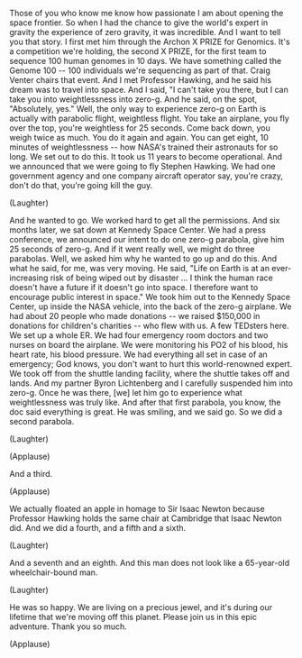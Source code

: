 
Those of you who know me know how passionate I am
about opening the space frontier.
So when I had the chance to give the world&#39;s expert in gravity
the experience of zero gravity, it was incredible.
And I want to tell you that story.
I first met him through the Archon X PRIZE for Genomics.
It&#39;s a competition we&#39;re holding, the second X PRIZE,
for the first team to sequence 100 human genomes in 10 days.
We have something called the Genome 100 --
100 individuals we&#39;re sequencing as part of that.
Craig Venter chairs that event.
And I met Professor Hawking,
and he said his dream was to travel into space.
And I said, &quot;I can&#39;t take you there,
but I can take you into weightlessness into zero-g.
And he said, on the spot, &quot;Absolutely, yes.&quot;
Well, the only way to experience zero-g on Earth
is actually with parabolic flight, weightless flight.
You take an airplane, you fly over the top, you&#39;re weightless for 25 seconds.
Come back down, you weigh twice as much.
You do it again and again.
You can get eight, 10 minutes of weightlessness --
how NASA&#39;s trained their astronauts for so long.
We set out to do this.
It took us 11 years to become operational.
And we announced that we were going to fly Stephen Hawking.
We had one government agency and one company aircraft operator say,
you&#39;re crazy, don&#39;t do that, you&#39;re going kill the guy.

(Laughter)

And he wanted to go.
We worked hard to get all the permissions.
And six months later, we sat down at Kennedy Space Center.
We had a press conference,
we announced our intent to do one zero-g parabola,
give him 25 seconds of zero-g.
And if it went really well, we might do three parabolas.
Well, we asked him why he wanted to go up and do this.
And what he said, for me, was very moving.
He said, &quot;Life on Earth is at an ever-increasing risk
of being wiped out by disaster ...
I think the human race doesn&#39;t have a future if it doesn&#39;t go into space.
I therefore want to encourage public interest in space.&quot;
We took him out to the Kennedy Space Center,
up inside the NASA vehicle, into the back of the zero-g airplane.
We had about 20 people who made donations --
we raised $150,000 in donations for children&#39;s charities --
who flew with us.
A few TEDsters here.
We set up a whole ER.
We had four emergency room doctors and two nurses on board the airplane.
We were monitoring his PO2 of his blood, his heart rate, his blood pressure.
We had everything all set in case of an emergency;
God knows, you don&#39;t want to hurt this world-renowned expert.
We took off from the shuttle landing facility,
where the shuttle takes off and lands.
And my partner Byron Lichtenberg and I
carefully suspended him into zero-g.
Once he was there, [we] let him go
to experience what weightlessness was truly like.
And after that first parabola, you know,
the doc said everything is great. He was smiling, and we said go.
So we did a second parabola.

(Laughter)


(Applause)

And a third.

(Applause)

We actually floated an apple in homage to Sir Isaac Newton
because Professor Hawking holds the same chair at Cambridge
that Isaac Newton did.
And we did a fourth, and a fifth and a sixth.

(Laughter)

And a seventh and an eighth.
And this man does not look like a 65-year-old wheelchair-bound man.

(Laughter)

He was so happy.
We are living on a precious jewel,
and it&#39;s during our lifetime that we&#39;re moving off this planet.
Please join us in this epic adventure.
Thank you so much.

(Applause)

